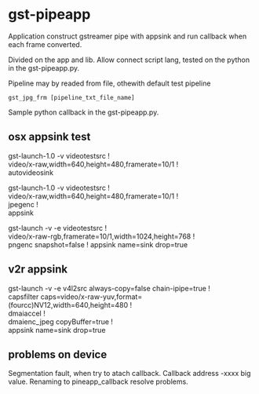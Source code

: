 # gst-pipeapp

Application construct gstreamer pipe with appsink and run callback when each frame converted. 

Divided on the app and lib.
Allow connect script lang, tested on the python in the gst-pipeapp.py.

Pipeline may by readed from file, othewith default test pipeline

    gst_jpg_frm [pipeline_txt_file_name]

Sample python callback in the gst-pipeapp.py.

## osx appsink test

gst-launch-1.0 -v videotestsrc ! \
    video/x-raw,width=640,height=480,framerate=10/1 ! \
    autovideosink

gst-launch-1.0 -v videotestsrc ! \
    video/x-raw,width=640,height=480,framerate=10/1 ! \
    jpegenc ! \
    appsink

gst-launch -v -e videotestsrc ! \
    video/x-raw-rgb,framerate=10/1,width=1024,height=768 ! \
    pngenc snapshot=false ! 
    appsink name=sink drop=true

## v2r appsink

gst-launch -v -e v4l2src always-copy=false chain-ipipe=true ! \
    capsfilter caps=video/x-raw-yuv,format=\(fourcc\)NV12,width=640,height=480 ! \
    dmaiaccel ! \
    dmaienc_jpeg copyBuffer=true ! \
    appsink name=sink drop=true

## problems on device

Segmentation fault, when try to atach callback. Callback address -xxxx big value.
Renaming to pineapp_callback resolve problems. 
